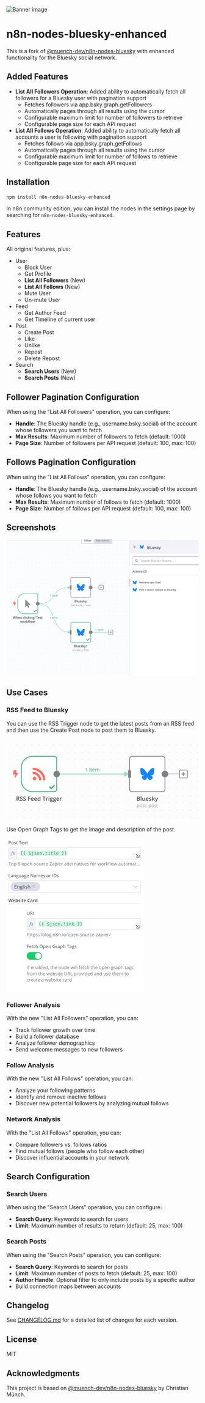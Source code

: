 ![Banner image](https://user-images.githubusercontent.com/10284570/173569848-c624317f-42b1-45a6-ab09-f0ea3c247648.png)

# n8n-nodes-bluesky-enhanced

This is a fork of [@muench-dev/n8n-nodes-bluesky](https://github.com/muench-dev/n8n-nodes-bluesky) with enhanced functionality for the Bluesky social network.

## Added Features

- **List All Followers Operation**: Added ability to automatically fetch all followers for a Bluesky user with pagination support
  - Fetches followers via app.bsky.graph.getFollowers
  - Automatically pages through all results using the cursor
  - Configurable maximum limit for number of followers to retrieve
  - Configurable page size for each API request
- **List All Follows Operation**: Added ability to automatically fetch all accounts a user is following with pagination support
  - Fetches follows via app.bsky.graph.getFollows
  - Automatically pages through all results using the cursor
  - Configurable maximum limit for number of follows to retrieve
  - Configurable page size for each API request

## Installation

```bash
npm install n8n-nodes-bluesky-enhanced
```

In n8n community edition, you can install the nodes in the settings page by searching for `n8n-nodes-bluesky-enhanced`.

## Features

All original features, plus:

- User
	- Block User
	- Get Profile
	- **List All Followers** (New)
	- **List All Follows** (New)
	- Mute User
	- Un-mute User
- Feed
	- Get Author Feed
	- Get Timeline of current user
- Post
	- Create Post
	- Like
	- Unlike
	- Repost
	- Delete Repost
- Search
	- **Search Users** (New)
	- **Search Posts** (New)

## Follower Pagination Configuration

When using the "List All Followers" operation, you can configure:

- **Handle**: The Bluesky handle (e.g., username.bsky.social) of the account whose followers you want to fetch
- **Max Results**: Maximum number of followers to fetch (default: 1000)
- **Page Size**: Number of followers per API request (default: 100, max: 100)

## Follows Pagination Configuration

When using the "List All Follows" operation, you can configure:

- **Handle**: The Bluesky handle (e.g., username.bsky.social) of the account whose follows you want to fetch
- **Max Results**: Maximum number of follows to fetch (default: 1000)
- **Page Size**: Number of follows per API request (default: 100, max: 100)

## Screenshots

![images](.github/images/screenshot_20241128_174932.png)

## Use Cases

### RSS Feed to Bluesky

You can use the RSS Trigger node to get the latest posts from an RSS feed and then use the Create Post node to post them to Bluesky.

![images](.github/images/use_case_rss_trigger_overview.png)

Use Open Graph Tags to get the image and description of the post.

![images](.github/images/use_case_rss_trigger_node_details.png)

### Follower Analysis

With the new "List All Followers" operation, you can:
- Track follower growth over time
- Build a follower database
- Analyze follower demographics
- Send welcome messages to new followers

### Follow Analysis

With the new "List All Follows" operation, you can:
- Analyze your following patterns
- Identify and remove inactive follows
- Discover new potential followers by analyzing mutual follows

### Network Analysis

With the "List All Follows" operation, you can:
- Compare followers vs. follows ratios
- Find mutual follows (people who follow each other)
- Discover influential accounts in your network

## Search Configuration

### Search Users
When using the "Search Users" operation, you can configure:
- **Search Query**: Keywords to search for users
- **Limit**: Maximum number of results to return (default: 25, max: 100)

### Search Posts
When using the "Search Posts" operation, you can configure:
- **Search Query**: Keywords to search for posts
- **Limit**: Maximum number of posts to fetch (default: 25, max: 100)
- **Author Handle**: Optional filter to only include posts by a specific author
- Build connection maps between accounts

## Changelog

See [CHANGELOG.md](CHANGELOG.md) for a detailed list of changes for each version.

## License

MIT

## Acknowledgments

This project is based on [@muench-dev/n8n-nodes-bluesky](https://github.com/muench-dev/n8n-nodes-bluesky) by Christian Münch.
